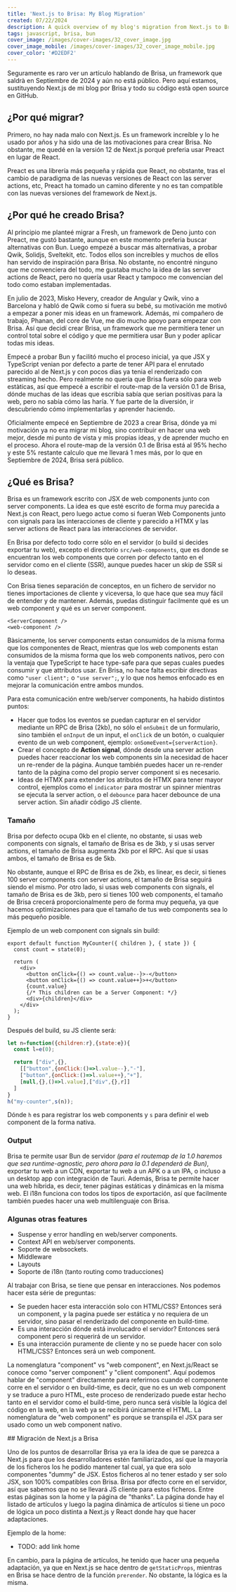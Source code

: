 ```yaml
---
title: 'Next.js to Brisa: My Blog Migration'
created: 07/22/2024
description: A quick overview of my blog's migration from Next.js to Brisa
tags: javascript, brisa, bun
cover_image: /images/cover-images/32_cover_image.jpg
cover_image_mobile: /images/cover-images/32_cover_image_mobile.jpg
cover_color: '#D2EDF2'
---
```


Seguramente es raro ver un artículo hablando de Brisa, un framework que saldrà en Septiembre de 2024 y aún no está público. Pero aquí estamos, sustituyendo Next.js de mi blog por Brisa y todo su código està open source en GitHub.

## ¿Por qué migrar?

Primero, no hay nada malo con Next.js. Es un framework increíble y lo he usado por años y ha sido una de las motivaciones para crear Brisa. No obstante, me quedé en la versión 12 de Next.js porqué preferia usar Preact en lugar de React.

Preact es una librería más pequeña y rápida que React, no obstante, tras el cambio de paradigma de las nuevas versiones de React con las server actions, etc, Preact ha tomado un camino diferente y no es tan compatible con las nuevas versiones del framework de Next.js.

## ¿Por qué he creado Brisa?

Al principio me planteé migrar a Fresh, un framework de Deno junto con Preact, me gustó bastante, aunque en este momento preferia buscar alternativas con Bun. Luego empezé a buscar más alternativas, a probar Qwik, Solidjs, Sveltekit, etc. Todos ellos son increíbles y muchos de ellos han servido de inspiración para Brisa. No obstante, no encontré ninguno que me convenciera del todo, me gustaba mucho la idea de las server actions de React, pero no quería usar React y tampoco me convencian del todo como estaban implementadas. 

En julio de 2023, Misko Hevery, creador de Angular y Qwik, vino a Barcelona y habló de Qwik como si fuera su bebé, su motivación me motivó a empezar a poner mis ideas en un framework. Además, mi compañero de trabajo, Phanan, del core de Vue, me dio mucho apoyo para empezar con Brisa. Así que decidí crear Brisa, un framework que me permitiera tener un control total sobre el código y que me permitiera usar Bun y poder aplicar todas mis ideas.

Empecé a probar Bun y facilitó mucho el proceso inicial, ya que JSX y TypeScript venian por defecto a parte de tener API para el enrutado parecido al de Next.js y con pocos dias ya tenia el renderizado con streaming hecho. Pero realmente no quería que Brisa fuera sólo para web estàticas, así que empecé a escribir el route-map de la versión 0.1 de Brisa, dónde muchas de las ideas que escribia sabía que serian positivas para la web, pero no sabía cómo las haría. Y fue parte de la diversión, ir descubriendo cómo implementarlas y aprender haciendo.

Oficialmente empecé en Septiembre de 2023 a crear Brisa, dónde ya mi motivación ya no era migrar mi blog, sino contribuir en hacer una web mejor, desde mi punto de vista y mis propias ideas, y de aprender mucho en el proceso. Ahora el route-map de la versión 0.1 de Brisa está al 95% hecho y este 5% restante calculo que me llevará 1 mes más, por lo que en Septiembre de 2024, Brisa será público.

## ¿Qué es Brisa?

Brisa es un framework escrito con JSX de web components junto con server components. La idea es que esté escrito de forma muy parecida a Next.js con React, pero luego actue como si fueran Web Components junto con signals para las interacciones de cliente y parecido a HTMX y las server actions de React para las interacciones de servidor.

En Brisa por defecto todo corre sólo en el servidor (o build si decides exportar tu web), excepto el directorio `src/web-components`, que es donde se encuentran los web components que corren por defecto tanto en el servidor como en el cliente (SSR), aunque puedes hacer un skip de SSR si lo deseas.

Con Brisa tienes separación de conceptos, en un fichero de servidor no tienes importaciones de cliente y viceversa, lo que hace que sea muy fácil de entender y de mantener. Además, puedas distinguir facilmente qué es un web component y qué es un server component.

```tsx
<ServerComponent />
<web-component />
```

Bàsicamente, los server components estan consumidos de la misma forma que los componentes de React, mientras que los web components estan consumidos de la misma forma que los web components nativos, pero con la ventaja que TypeScript te hace type-safe para que sepas cuales puedes consumir y que attributos usar. En Brisa, no hace falta escribir directivas como `"user client";` o `"use server";`, y lo que nos hemos enfocado es en mejorar la comunicación entre ambos mundos.

Para esta comunicación entre web/server components, ha habido distintos puntos:

- Hacer que todos los eventos se puedan capturar en el servidor mediante un RPC de Brisa (2kb), no sólo el `onSubmit` de un formulario, sino también el `onInput` de un input, el `onClick` de un botón, o cualquier evento de un web component, ejemplo: `onSomeEvent={serverAction}`.
- Crear el concepto de **Action signal**, dónde desde una server action puedes hacer reaccionar los web components sin la necesidad de hacer un re-render de la página. Aunque también puedes hacer un re-render tanto de la página como del propio server component si es necesario.
- Ideas de HTMX para extender los atributos de HTMX para tener mayor control, ejemplos como el `indicator` para mostrar un spinner mientras se ejecuta la server action, o el `debounce` para hacer debounce de una server action. Sin añadir código JS cliente.

### Tamaño

Brisa por defecto ocupa 0kb en el cliente, no obstante, si usas web components con signals, el tamaño de Brisa es de 3kb, y si usas server actions, el tamaño de Brisa augmenta 2kb por el RPC. Así que si usas ambos, el tamaño de Brisa es de 5kb.

No obstante, aunque el RPC de Brisa es de 2kb, es linear, es decir, si tienes 100 server components con server actions, el tamaño de Brisa seguirá siendo el mismo. Por otro lado, si usas web components con signals, el tamaño de Brisa es de 3kb, pero si tienes 100 web components, el tamaño de Brisa crecerá proporcionalmente pero de forma muy pequeña, ya que hacemos optimizaciones para que el tamaño de tus web components sea lo más pequeño posible.

Ejemplo de un web component con signals sin build:

```tsx
export default function MyCounter({ children }, { state }) {
  const count = state(0);

  return (
    <div>
      <button onClick={() => count.value--}>-</button>
      <button onClick={() => count.value++}>+</button>
      {count.value}
      {/* This children can be a Server Component: */}
      <div>{children}</div>
    </div>
  );
}
```

Después del build, su JS cliente será:

```js
let n=function({children:r},{state:e}){
  const l=e(0);

  return ["div",{},
    [["button",{onClick:()=>l.value--},"-"],
    ["button",{onClick:()=>l.value++},"+"],
    [null,{},()=>l.value],["div",{},r]]
  ]
}
h("my-counter",s(n));
```

Dónde `h`  es para registrar los web components y `s` para definir el web component de la forma nativa.

### Output

Brisa te permite usar Bun de servidor _(para el routemap de la 1.0 haremos que sea runtime-agnostic, pero ahora para la 0.1 dependerá de Bun)_, exportar tu web a un CDN, exportar tu web a un APK o a un IPA, o incluso a un desktop app con integración de Tauri. Además, Brisa te permite hacer una web híbrida, es decir, tener páginas estáticas y dinámicas en la misma web. El i18n funciona con todos los tipos de exportación, así que facilmente también puedes hacer una web multilenguaje con Brisa.

### Algunas otras features

- Suspense y error handling en web/server components.
- Context API en web/server components.
- Soporte de websockets.
- Middleware
- Layouts
- Soporte de i18n (tanto routing como traducciones)

Al trabajar con Brisa, se tiene que pensar en interacciones. Nos podemos hacer esta série de preguntas:

- Se pueden hacer esta interacción solo con HTML/CSS? Entonces será un component, y la pagina puede ser estática y no requiera de un servidor, sino pasar el renderizado del componente en build-time.
- Es una interacción dónde está involucadro el servidor? Entonces será component pero si requerirá de un servidor.
- Es una interacción puramente de cliente y no se puede hacer con solo HTML/CSS? Entonces será un web component.

La nomenglatura "component" vs "web component", en Next.js/React se conoce como "server component" y "client component". Aquí podemos hablar de "component" directamente para referirnos cuando el componente corre en el servidor o en build-time, es decir, que no es un web component y se traduce a puro HTML, este proceso de renderizado puede estar hecho tanto en el servidor como el build-time, pero nunca será visible la lógica del código en la web, en la web ya se recibirá únicamente el HTML. La nomenglatura de "web component" es porque se transpila el JSX para ser usado como un web component nativo.

## Migración de Next.js a Brisa

Uno de los puntos de desarrollar Brisa ya era la idea de que se parezca a Next.js para que los desarrolladores estén familiarizados, así que la mayoría de los ficheros los he podido mantener tal cual, ya que era solo componentes "dummy" de JSX. Estos ficheros al no tener estado y ser solo JSX, son 100% compatibles con Brisa. Brisa por dfecto corre en el servidor, así que sabemos que no se llevará JS cliente para estos ficheros. Entre estas páginas son la home y la página de "thanks". La página donde hay el listado de artículos y luego la pagina dinàmica de artículos si tiene un poco de lógica un poco distinta a Next.js y React donde hay que hacer adaptaciones.

Ejemplo de la home:

- TODO: add link home


En cambio, para la página de artículos, he tenido que hacer una pequeña adaptación, ya que en Next.js se hace dentro de `getStaticProps`, mientras en Brisa se hace dentro de la función `prerender`. No obstante, la lógica es la misma.